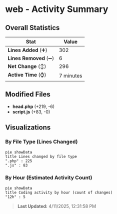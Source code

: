 # web - Activity Summary 

## Overall Statistics

| Stat                   | Value                                                             |
| ---------------------- | ----------------------------------------------------------------- |
| **Lines Added** (➕)   | 302                                          |
| **Lines Removed** (➖) | 6                                        |
| **Net Change** (↕)    | 296                |
| **Active Time** (⌚)   | 7 minutes |


## Modified Files
- **head.php** (+219, -6)
- **script.js** (+83, -0)

## Visualizations

### By File Type (Lines Changed)

```mermaid
pie showData
title Lines changed by file type
".php" : 225
".js" : 83
```

### By Hour (Estimated Activity Count)

```mermaid
pie showData
title Coding activity by hour (count of changes)
"12h" : 5
```


> **Last Updated:** 4/11/2025, 12:31:58 PM